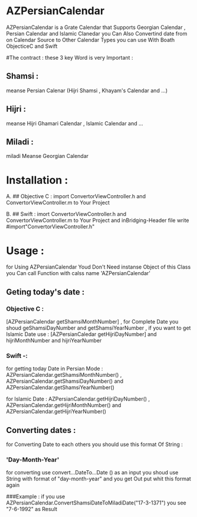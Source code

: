 # AZPersianCalendar
AZPersianCalendar is a Grate Calendar that Supports Georgian Calendar , Persian Calendar and Islamic Clanedar 
you Can Also Convertind date from on Calendar Source to Other Calendar Types you can use With Boath ObjecticeC and Swift

#The contract :
these 3 key Word is very Important : 

## Shamsi :
meanse Persian Calenar (Hijri Shamsi , Khayam's Calendar and ...)
 ## Hijri :
meanse Hijri Ghamari Calendar , Islamic Calendar and ...
## Miladi :
miladi Meanse Georgian Calendar

# Installation : 

A. ## Objective C : 
import ConvertorViewController.h and ConvertorViewController.m to Your Project


B. ## Swift : 
imort ConvertorViewController.h and ConvertorViewController.m to Your Project and inBridging-Header file  write #import"ConvertorViewController.h"


# Usage : 

for Using AZPersianCalendar Youd Don't Need instanse Object of this Class you Can call Function with calss name 'AZPersianCalendar'

## Geting today's date  :
### Objective C :
[AZPersianCalendar getShamsiMonthNumber] , for Complete Date you shoud geShamsiDayNumber and getShamsiYearNumber , if you want to get Islamic Date use : [AZPersianCaledar getHijriDayNumber] and hijriMonthNumber and hijriYearNumber

### Swift -:
for  getting today Date in Persian Mode :   AZPersianCalendar.getShamsiMonthNumber()  ,  AZPersianCalendar.getShamsiDayNumber() and AZPersianCalendar.getShamsiYearNumber() 

for Islamic Date : AZPersianCalendar.getHijriDayNumber() , AZPersianCalendar.getHijriMonthNumber() and AZPersianCalendar.getHijriYearNumber()


## Converting dates : 

for Converting Date to each others you should use this format Of String :

### 'Day-Month-Year'

for converting use convert...DateTo...Date () as an input you shoud use String with format of "day-month-year" and you get Out put whit this format again 

###Example : if you use AZPersianCalendar.ConvertShamsiDateToMiladiDate("17-3-1371") you see "7-6-1992" as Result




